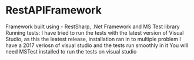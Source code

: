 # RestAPIFramework
Framework built using - RestSharp, .Net Framework and MS Test library
Running tests: I have tried to run the tests with the latest version of Visual Studio, as this the leatest release, installation ran in to multiple problem
I have a 2017 veriosn of visual studio and the tests run smoothly in it
You will need MSTest installed to run the tests on visual studio
